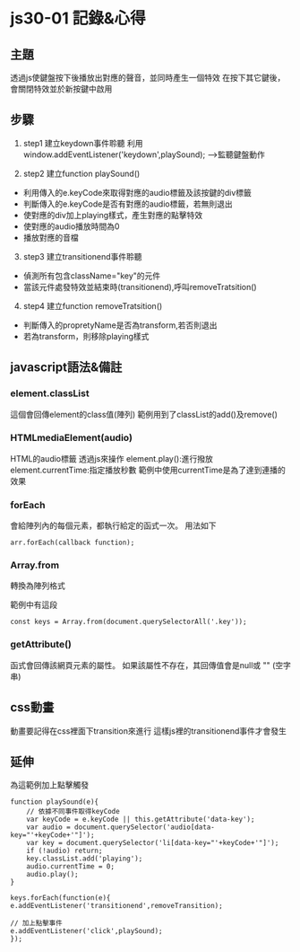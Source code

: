 # js30-01 記錄&心得

## 主題
透過js使鍵盤按下後播放出對應的聲音，並同時產生一個特效
在按下其它鍵後，會關閉特效並於新按鍵中啟用

## 步驟
1. step1 建立keydown事件聆聽
利用 window.addEventListener('keydown',playSound);
-->監聽鍵盤動作

2. step2 建立function playSound()

* 利用傳入的e.keyCode來取得對應的audio標籤及該按鍵的div標籤
* 判斷傳入的e.keyCode是否有對應的audio標籤，若無則退出
* 使對應的div加上playing樣式，產生對應的點擊特效
* 使對應的audio播放時間為0
* 播放對應的音檔

3. step3 建立transitionend事件聆聽

* 偵測所有包含className="key"的元件
* 當該元件處發特效並結束時(transitionend),呼叫removeTratsition()

4. step4 建立function removeTratsition()

* 判斷傳入的propretyName是否為transform,若否則退出
* 若為transform，則移除playing樣式

## javascript語法&備註

### element.classList
這個會回傳element的class值(陣列)
範例用到了classList的add()及remove()

### HTMLmediaElement(audio)
HTML的audio標籤
透過js來操作
element.play():進行撥放
element.currentTime:指定播放秒數
範例中使用currentTime是為了達到連播的效果

### forEach
會給陣列內的每個元素，都執行給定的函式一次。
用法如下
```javascript=
arr.forEach(callback function);
```

### Array.from
轉換為陣列格式

範例中有這段
```javascript=
const keys = Array.from(document.querySelectorAll('.key'));
```

### getAttribute()
函式會回傳該網頁元素的屬性。 如果該屬性不存在，其回傳值會是null或 "" (空字串)

## css動畫
動畫要記得在css裡面下transition來進行
這樣js裡的transitionend事件才會發生

## 延伸
為這範例加上點擊觸發
```javascript=
function playSound(e){
    // 依據不同事件取得keyCode
    var keyCode = e.keyCode || this.getAttribute('data-key');
    var audio = document.querySelector('audio[data-key="'+keyCode+'"]');
    var key = document.querySelector('li[data-key="'+keyCode+'"]');
    if (!audio) return;
    key.classList.add('playing');
    audio.currentTime = 0;
    audio.play();
}

keys.forEach(function(e){
e.addEventListener('transitionend',removeTransition);

// 加上點擊事件                     
e.addEventListener('click',playSound);
});
```